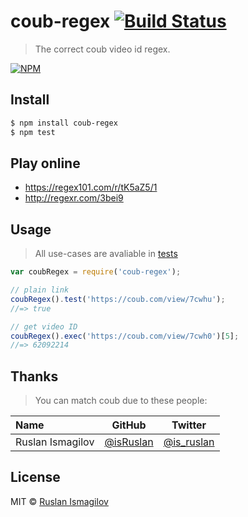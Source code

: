 # coub-regex [![Build Status](https://travis-ci.org/isRuslan/coub-regex.svg?branch=master)](https://travis-ci.org/isRuslan/coub-regex)
> The correct coub video id regex.

[![NPM](https://nodei.co/npm/coub-regex.png?compact=true)](https://nodei.co/npm/coub-regex/)

## Install 

```sh
$ npm install coub-regex
$ npm test
```


## Play online
 - https://regex101.com/r/tK5aZ5/1
 - http://regexr.com/3bei9

## Usage
> All use-cases are avaliable in [tests](./test.js)

```js
var coubRegex = require('coub-regex');

// plain link
coubRegex().test('https://coub.com/view/7cwhu');
//=> true

// get video ID
coubRegex().exec('https://coub.com/view/7cwh0')[5];
//=> 62092214
```



## Thanks
> You can match coub due to these people:

<table>
<thead>
<tr><th align="left">Name</th><th>GitHub</th><th>Twitter</th></tr>
</thead>
<tbody>
<tr><td align="left">Ruslan Ismagilov</td><td><a href="https://github.com/isRuslan">@isRuslan</a></td><td><a href="http://twitter.com/is_ruslan">@is_ruslan</a></td></tr>
</tbody>
</table>

## License
MIT © [Ruslan Ismagilov](https://github.com/isRuslan)
